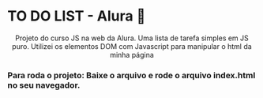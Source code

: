 # TO DO LIST - Alura 📝

<p align="center"> 
Projeto do curso JS na web da Alura. Uma lista de tarefa simples em JS puro.
Utilizei os elementos DOM com Javascript para manipular o html da minha página


### Para roda o projeto: Baixe o arquivo e rode o arquivo index.html no seu navegador. 

</p>